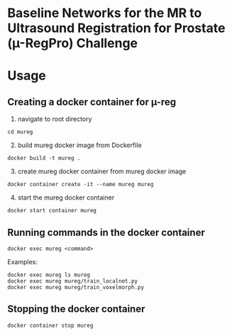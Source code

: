 # Baseline Networks for the MR to Ultrasound Registration for Prostate (µ-RegPro) Challenge

# Usage

## Creating a docker container for µ-reg

1) navigate to root directory
  ```
  cd mureg
  ```

2) build mureg docker image from Dockerfile
```
docker build -t mureg .
```

3) create mureg docker container from mureg docker image
```
docker container create -it --name mureg mureg
```

4) start the mureg docker container
```
docker start container mureg
```


## Running commands in the docker container

```
docker exec mureg <command>
```
Examples:
```
docker exec mureg ls mureg
docker exec mureg mureg/train_localnet.py
docker exec mureg mureg/train_voxelmorph.py
```


## Stopping the docker container

```
docker container stop mureg
```
